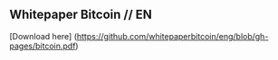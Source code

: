 ## Whitepaper Bitcoin // EN

[Download here] (https://github.com/whitepaperbitcoin/eng/blob/gh-pages/bitcoin.pdf)
